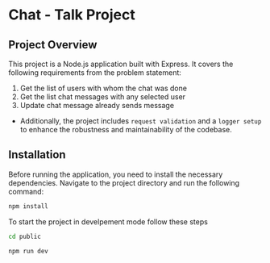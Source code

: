 # Chat - Talk Project

## Project Overview

This project is a Node.js application built with Express. It covers the following requirements from the problem statement:

1. Get the list of users with whom the chat was done
3. Get the list chat messages with any selected user
4. Update chat message already sends message

- Additionally, the project includes `request validation` and a `logger setup` to enhance the robustness and maintainability of the codebase.

## Installation

Before running the application, you need to install the necessary dependencies. Navigate to the project directory and run the following command:

```bash
npm install
```
To start the project in develpement mode follow these steps
```bash
cd public
```
```bash
npm run dev
```
